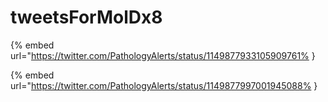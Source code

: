 # tweetsForMolDx8

{% embed url="https://twitter.com/PathologyAlerts/status/1149877933105909761% }

{% embed url="https://twitter.com/PathologyAlerts/status/1149877997001945088% }

